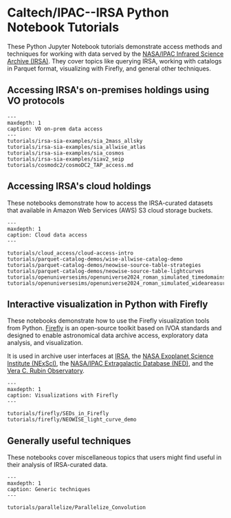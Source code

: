 # Caltech/IPAC--IRSA Python Notebook Tutorials


These Python Jupyter Notebook tutorials demonstrate access methods and techniques for working with data served by the [NASA/IPAC Infrared Science Archive (IRSA)](https://irsa.ipac.caltech.edu).
They cover topics like querying IRSA, working with catalogs in Parquet format, visualizing with Firefly, and general other techniques.


## Accessing IRSA's on-premises holdings using VO protocols

```{toctree}
---
maxdepth: 1
caption: VO on-prem data access
---
tutorials/irsa-sia-examples/sia_2mass_allsky
tutorials/irsa-sia-examples/sia_allwise_atlas
tutorials/irsa-sia-examples/sia_cosmos
tutorials/irsa-sia-examples/siav2_seip
tutorials/cosmodc2/cosmoDC2_TAP_access.md

```

## Accessing IRSA's cloud holdings

These notebooks demonstrate how to access the IRSA-curated datasets that available in Amazon Web Services (AWS) S3 cloud storage buckets.


```{toctree}
---
maxdepth: 1
caption: Cloud data access
---

tutorials/cloud_access/cloud-access-intro
tutorials/parquet-catalog-demos/wise-allwise-catalog-demo
tutorials/parquet-catalog-demos/neowise-source-table-strategies
tutorials/parquet-catalog-demos/neowise-source-table-lightcurves
tutorials/openuniversesims/openuniverse2024_roman_simulated_timedomainsurvey
tutorials/openuniversesims/openuniverse2024_roman_simulated_wideareasurvey

```


## Interactive visualization in Python with Firefly

These notebooks demonstrate how to use the Firefly visualization tools from Python.
[Firefly](https://github.com/Caltech-IPAC/firefly) is an open-source toolkit based on IVOA standards and designed to enable astronomical data archive access, exploratory data analysis, and visualization.

It is used in archive user interfaces at [IRSA](https://irsa.ipac.caltech.edu), the [NASA Exoplanet Science Institute (NExScI)](https://nexsci.caltech.edu/), the [NASA/IPAC Extragalactic Database (NED)](https://ned.ipac.caltech.edu/), and the [Vera C. Rubin Observatory](https://www.lsst.org/).

```{toctree}
---
maxdepth: 1
caption: Visualizations with Firefly
---

tutorials/firefly/SEDs_in_Firefly
tutorials/firefly/NEOWISE_light_curve_demo

```


## Generally useful techniques

These notebooks  cover miscellaneous topics that users might find useful in their analysis of IRSA-curated data.

```{toctree}
---
maxdepth: 1
caption: Generic techniques
---

tutorials/parallelize/Parallelize_Convolution

```
